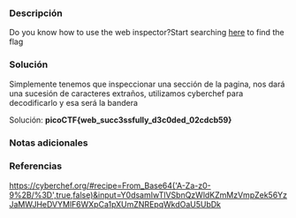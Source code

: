 
### Descripción 
Do you know how to use the web inspector?Start searching [here](http://titan.picoctf.net:60720/) to find the flag
### Solución
Simplemente tenemos que inspeccionar una sección de la pagina, nos dará una sucesión de caracteres extraños, utilizamos cyberchef para decodificarlo y esa será la bandera  

Solución: **picoCTF{web_succ3ssfully_d3c0ded_02cdcb59}**
### Notas adicionales


### Referencias 
https://cyberchef.org/#recipe=From_Base64('A-Za-z0-9%2B/%3D',true,false)&input=Y0dsamIwTlVSbnQzWldKZmMzVmpZek56YzJaMWJHeDVYMlF6WXpCa1pXUmZNREpqWkdOaU5UbDk
